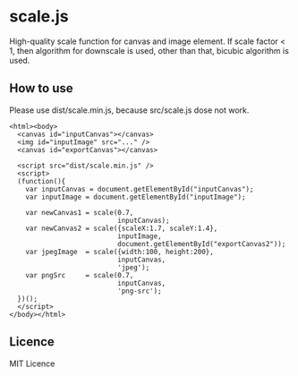 # scale.js
High-quality scale function for canvas and image element.
If scale factor < 1, then algorithm for downscale is used, other than that, bicubic algorithm is used.

## How to use
Please use dist/scale.min.js, because src/scale.js dose not work.

    <html><body>
      <canvas id="inputCanvas"></canvas>
      <img id="inputImage" src="..." />
      <canvas id="exportCanvas"></canvas>
      
      <script src="dist/scale.min.js" />
      <script>
      (function(){
        var inputCanvas = document.getElementById("inputCanvas");
        var inputImage = document.getElementById("inputImage");

        var newCanvas1 = scale(0.7,
                               inputCanvas);
        var newCanvas2 = scale({scaleX:1.7, scaleY:1.4},
                               inputImage,
                               document.getElementById("exportCanvas2"));
        var jpegImage  = scale({width:100, height:200},
                               inputCanvas,
                               'jpeg');
        var pngSrc     = scale(0.7,
                               inputCanvas,
                               'png-src');
      })();
      </script>
    </body></html>

## Licence
MIT Licence
